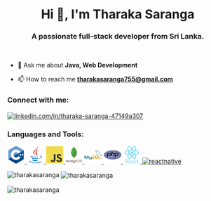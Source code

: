 <h1 align="center">Hi 👋, I'm Tharaka Saranga</h1>
<h3 align="center">A passionate full-stack developer from Sri Lanka.</h3>

<p align="left"> <a href="https://twitter.com/" target="blank"><img src="https://www.google.com/url?sa=i&url=https%3A%2F%2Fwww.linkedin.com%2Fpulse%2Fexcited-share-my-second-linkedin-post-coding-community-disha-gupta&psig=AOvVaw0CGxIHmHH8siEYCr9-5M-f&ust=1722014298413000&source=images&cd=vfe&opi=89978449&ved=0CBAQjRxqFwoTCOCgxabZwocDFQAAAAAdAAAAABAE" alt="" /></a> </p>

- 💬 Ask me about **Java, Web Development**

- 📫 How to reach me **tharakasaranga755@gmail.com**

<h3 align="left">Connect with me:</h3>
<p align="left">
<a href="https://linkedin.com/in/linkedin.com/in/tharaka-saranga-47149a307" target="blank"><img align="center" src="https://raw.githubusercontent.com/rahuldkjain/github-profile-readme-generator/master/src/images/icons/Social/linked-in-alt.svg" alt="linkedin.com/in/tharaka-saranga-47149a307" height="30" width="40" /></a>
</p>

<h3 align="left">Languages and Tools:</h3>
<p align="left"> <a href="https://www.w3schools.com/cpp/" target="_blank" rel="noreferrer"> <img src="https://raw.githubusercontent.com/devicons/devicon/master/icons/cplusplus/cplusplus-original.svg" alt="cplusplus" width="40" height="40"/> </a> <a href="https://www.java.com" target="_blank" rel="noreferrer"> <img src="https://raw.githubusercontent.com/devicons/devicon/master/icons/java/java-original.svg" alt="java" width="40" height="40"/> </a> <a href="https://developer.mozilla.org/en-US/docs/Web/JavaScript" target="_blank" rel="noreferrer"> <img src="https://raw.githubusercontent.com/devicons/devicon/master/icons/javascript/javascript-original.svg" alt="javascript" width="40" height="40"/> </a> <a href="https://www.mongodb.com/" target="_blank" rel="noreferrer"> <img src="https://raw.githubusercontent.com/devicons/devicon/master/icons/mongodb/mongodb-original-wordmark.svg" alt="mongodb" width="40" height="40"/> </a> <a href="https://www.mysql.com/" target="_blank" rel="noreferrer"> <img src="https://raw.githubusercontent.com/devicons/devicon/master/icons/mysql/mysql-original-wordmark.svg" alt="mysql" width="40" height="40"/> </a> <a href="https://www.php.net" target="_blank" rel="noreferrer"> <img src="https://raw.githubusercontent.com/devicons/devicon/master/icons/php/php-original.svg" alt="php" width="40" height="40"/> </a> <a href="https://reactjs.org/" target="_blank" rel="noreferrer"> <img src="https://raw.githubusercontent.com/devicons/devicon/master/icons/react/react-original-wordmark.svg" alt="react" width="40" height="40"/> </a> <a href="https://reactnative.dev/" target="_blank" rel="noreferrer"> <img src="https://reactnative.dev/img/header_logo.svg" alt="reactnative" width="40" height="40"/> </a> </p>

<p><img align="left" src="https://github-readme-stats.vercel.app/api/top-langs?username=tharakasaranga&show_icons=true&locale=en&layout=compact" alt="tharakasaranga" /></p>

<p>&nbsp;<img align="center" src="https://github-readme-stats.vercel.app/api?username=tharakasaranga&show_icons=true&locale=en" alt="tharakasaranga" /></p>

<p><img align="center" src="https://github-readme-streak-stats.herokuapp.com/?user=tharakasaranga&" alt="tharakasaranga" /></p>
